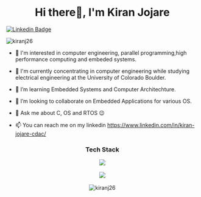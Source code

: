 <h1 align="center">Hi there👋, I'm Kiran Jojare</h1>

[![Linkedin Badge](https://img.shields.io/badge/Kiran-Jojare-blue?style=flat-square&logo=linkedin)](https://www.linkedin.com/in/kiran-jojare-embedded/)

<p align="left"> <img src="https://komarev.com/ghpvc/?username=kiranj26&label=Profile%20views&color=0e75b6&style=flat" alt="kiranj26" /> </p>

- 👀 I'm interested in computer engineering, parallel programming,high performance computing and embeded systems.
- 🔭 I'm currently concentrating in computer engineering while studying electrical engineering at the University of Colorado Boulder.
- 🌱 I’m learning Embedded Systems and Computer Architechture.
- 👯 I’m looking to collaborate on Embedded Applications for various OS.
- 💬 Ask me about C, OS and RTOS 😉

- 📫 You can reach me on my linkedin https://www.linkedin.com/in/kiran-jojare-cdac/

<h3 align="center"> Tech Stack </h3>

<p align="center">
<img  src="https://github-readme-stats.vercel.app/api?username=kiranj26&show_icons=true&&theme=dark&&hide_border=false&&count_private=true&include_all_commits=true)](https://github.com/kiranj26/github-readme-stats" />
  <br><br>
  <img  src="https://github-readme-streak-stats.herokuapp.com/?user=kiranj26&&hide_border=false&&theme=dark&&show_icons=true" />
  <br><br>
  <img src="https://github-readme-stats.vercel.app/api/top-langs?username=kiranj26&show_icons=true&locale=en&layout=compact&theme=dark" alt="kiranj26" />
</p>


<!---
kiranj26/kiranj26 is a ✨ special ✨ repository because its `README.md` (this file) appears on your GitHub profile.
You can click the Preview link to take a look at your changes.
--->
